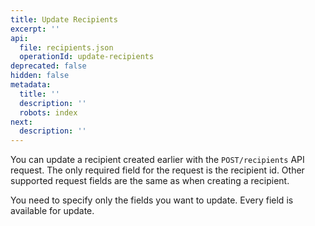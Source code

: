 ```yaml
---
title: Update Recipients
excerpt: ''
api:
  file: recipients.json
  operationId: update-recipients
deprecated: false
hidden: false
metadata:
  title: ''
  description: ''
  robots: index
next:
  description: ''
---
```

You can update a recipient created earlier with the `POST/recipients` API request. The only required field for the request is the recipient id. Other supported request fields are the same as when creating a recipient.

You need to specify only the fields you want to update. Every field is available for update.